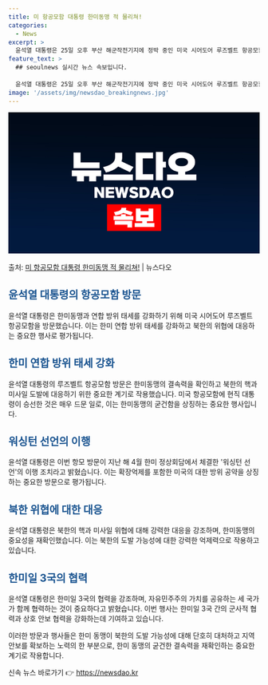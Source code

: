 ```yaml
---
title: 미 항공모함 대통령 한미동맹 적 물리쳐!
categories:
  - News
excerpt: >
  윤석열 대통령은 25일 오후 부산 해군작전기지에 정박 중인 미국 시어도어 루즈벨트 항공모함을 방문해 북한의 …
feature_text: >
  ## seoulnews 실시간 뉴스 속보입니다.

  윤석열 대통령은 25일 오후 부산 해군작전기지에 정박 중인 미국 시어도어 루즈벨트 항공모함을 방문해 북한의 …
image: '/assets/img/newsdao_breakingnews.jpg'
---
```


![뉴스다오 속보](/assets/img/newsdao_breakingnews.jpg)

<p>출처: <a href="https://newsdao.kr/4426" rel="dofollow">미 항공모함 대통령 한미동맹 적 물리쳐!</a> | 뉴스다오</p>

<h2><b><span style="color: #1a5490;">윤석열 대통령의 항공모함 방문</span></b></h2>
윤석열 대통령은 한미동맹과 연합 방위 태세를 강화하기 위해 미국 시어도어 루즈벨트 항공모함을 방문했습니다. 이는 한미 연합 방위 태세를 강화하고 북한의 위협에 대응하는 중요한 행사로 평가됩니다.

<h2><b><span style="color: #1a5490;">한미 연합 방위 태세 강화</span></b></h2>
윤석열 대통령의 루즈벨트 항공모함 방문은 한미동맹의 결속력을 확인하고 북한의 핵과 미사일 도발에 대응하기 위한 중요한 계기로 작용했습니다. 미국 항공모함에 현직 대통령이 승선한 것은 매우 드문 일로, 이는 한미동맹의 굳건함을 상징하는 중요한 행사입니다.

<h2><b><span style="color: #1a5490;">워싱턴 선언의 이행</span></b></h2>
윤석열 대통령은 이번 항모 방문이 지난 해 4월 한미 정상회담에서 체결한 '워싱턴 선언'의 이행 조치라고 밝혔습니다. 이는 확장억제를 포함한 미국의 대한 방위 공약을 상징하는 중요한 방문으로 평가됩니다.

<h2><b><span style="color: #1a5490;">북한 위협에 대한 대응</span></b></h2>
윤석열 대통령은 북한의 핵과 미사일 위협에 대해 강력한 대응을 강조하며, 한미동맹의 중요성을 재확인했습니다. 이는 북한의 도발 가능성에 대한 강력한 억제력으로 작용하고 있습니다.

<h2><b><span style="color: #1a5490;">한미일 3국의 협력</span></b></h2>
윤석열 대통령은 한미일 3국의 협력을 강조하며, 자유민주주의 가치를 공유하는 세 국가가 함께 협력하는 것이 중요하다고 밝혔습니다. 이번 행사는 한미일 3국 간의 군사적 협력과 상호 안보 협력을 강화하는데 기여하고 있습니다.

이러한 방문과 행사들은 한미 동맹이 북한의 도발 가능성에 대해 단호히 대처하고 지역 안보를 확보하는 노력의 한 부분으로, 한미 동맹의 굳건한 결속력을 재확인하는 중요한 계기로 작용합니다. 

신속 뉴스 바로가기 👉 <a href="https://newsdao.kr" rel="dofollow">https://newsdao.kr</a>


